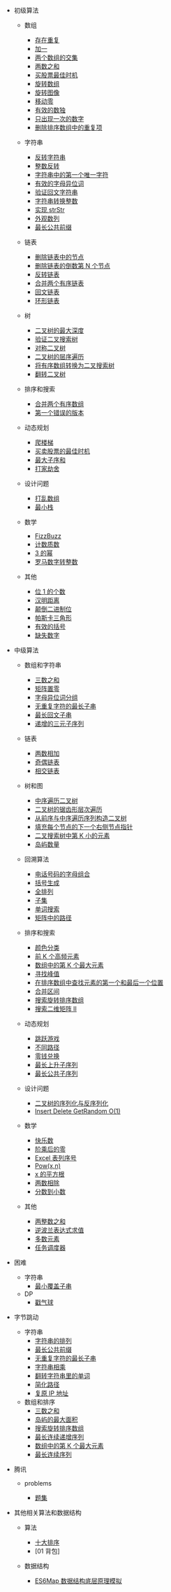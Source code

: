 - 初级算法

  - 数组

    - [存在重复](./easy/Array/存在重复.md)
    - [加一](./easy/Array/加一.md)
    - [两个数组的交集](./easy/Array/两个数组的交集.md)
    - [两数之和](./easy/Array/两数之和.md)
    - [买股票最佳时机](./easy/Array/买股票最佳时机.md)
    - [旋转数组](./easy/Array/旋转数组.md)
    - [旋转图像](./easy/Array/旋转图像.md)
    - [移动零](./easy/Array/移动零.md)
    - [有效的数独](./easy/Array/有效的数独.md)
    - [只出现一次的数字](./easy/Array/只出现一次的数字.md)
    - [删除排序数组中的重复项](./easy/Array/删除排序数组中的重复项.md)

  - 字符串

    - [反转字符串](./easy/String/反转字符串.md)
    - [整数反转](./easy/String/整数反转.md)
    - [字符串中的第一个唯一字符](./easy/String/字符串中的第一个唯一字符.md)
    - [有效的字母异位词](./easy/String/有效的字母异位词.md)
    - [验证回文字符串](./easy/String/验证回文字符串.md)
    - [字符串转换整数](./easy/String/字符串转换整数.md)
    - [实现 strStr](./easy/String/实现strStr.md)
    - [外观数列](./easy/String/外观数列.md)
    - [最长公共前缀](./easy/String/最长公共前缀.md)

  - 链表

    - [删除链表中的节点](./easy/LinkedList/删除链表中的节点.md)
    - [删除链表的倒数第 N 个节点](./easy/LinkedList/删除链表的倒数第N个节点.md)
    - [反转链表](./easy/LinkedList/反转链表.md)
    - [合并两个有序链表](./easy/LinkedList/合并两个有序链表.md)
    - [回文链表](./easy/LinkedList/回文链表.md)
    - [环形链表](./easy/LinkedList/环形链表.md)

  - 树

    - [二叉树的最大深度](./easy/Tree/二叉树的最大深度.md)
    - [验证二叉搜索树](./easy/Tree/验证二叉搜索树.md)
    - [对称二叉树](./easy/Tree/对称二叉树.md)
    - [二叉树的层序遍历](./easy/Tree/二叉树的层序遍历.md)
    - [将有序数组转换为二叉搜索树](./easy/Tree/将有序数组转换为二叉搜索树.md)
    - [翻转二叉树](./easy/Tree/翻转二叉树.md)

  - 排序和搜索

    - [合并两个有序数组](./easy/SortSearch/合并两个有序数组.md)
    - [第一个错误的版本](./easy/SortSearch/第一个错误的版本.md)

  - 动态规划

    - [爬楼梯](./easy/DP/爬楼梯.md)
    - [买卖股票的最佳时机](./easy/DP/买卖股票的最佳时机.md)
    - [最大子序和](./easy/DP/最大子序和.md)
    - [打家劫舍](./easy/DP/打家劫舍.md)

  - 设计问题

    - [打乱数组](./easy/Design/打乱数组.md)
    - [最小栈](./easy/Design/最小栈.md)

  - 数学

    - [FizzBuzz](./easy/Math/FizzBuzz.md)
    - [计数质数](./easy/Math/计数质数.md)
    - [3 的幂](./easy/Math/3的幂.md)
    - [罗马数字转整数](./easy/Math/罗马数字转整数.md)

  - 其他

    - [位 1 的个数](./easy/Other/位1的个数.md)
    - [汉明距离](./easy/Other/汉明距离.md)
    - [颠倒二进制位](./easy/Other/颠倒二进制位.md)
    - [帕斯卡三角形](./easy/Other/帕斯卡三角形.md)
    - [有效的括号](./easy/Other/有效的括号.md)
    - [缺失数字](./easy/Other/缺失数字.md)

- 中级算法

  - 数组和字符串

    - [三数之和](./normal/Array&String/三数之和.md)
    - [矩阵置零](./normal/Array&String/矩阵置零.md)
    - [字母异位词分组](./normal/Array&String/字母异位词分组.md)
    - [无重复字符的最长子串](./normal/Array&String/无重复字符的最长子串.md)
    - [最长回文子串](./normal/Array&String/最长回文子串.md)
    - [递增的三元子序列](./normal/Array&String/递增的三元子序列.md)

  - 链表

    - [两数相加](./normal/LinkedList/两数相加.md)
    - [奇偶链表](./normal/LinkedList/奇偶链表.md)
    - [相交链表](./normal/LinkedList/相交链表.md)

  - 树和图

    - [中序遍历二叉树](./normal/Tree&Graph/中序遍历二叉树.md)
    - [二叉树的锯齿形层次遍历](./normal/Tree&Graph/二叉树的锯齿形层次遍历.md)
    - [从前序与中序遍历序列构造二叉树](./normal/Tree&Graph/从前序与中序遍历序列构造二叉树.md)
    - [填充每个节点的下一个右侧节点指针](./normal/Tree&Graph/填充每个节点的下一个右侧节点指针.md)
    - [二叉搜索树中第 K 小的元素](./normal/Tree&Graph/二叉搜索树中第K小的元素.md)
    - [岛屿数量](./normal/Tree&Graph/numIslands.md)

  - 回溯算法

    - [电话号码的字母组合](./normal/backTracking/电话号码的字母组合.md)
    - [括号生成](./normal/backTracking/括号生成.md)
    - [全排列](./normal/backTracking/全排列.md)
    - [子集](./normal/backTracking/子集.md)
    - [单词搜索](./normal/backTracking/单词搜索.md)
    - [矩阵中的路径](./normal/backTracking/矩阵中的路径.md)

  - 排序和搜索

    - [颜色分类](./normal/sort&search/颜色分类.md)
    - [前 K 个高频元素](./normal/sort&search/前K个高频元素.md)
    - [数组中的第 K 个最大元素](./normal/sort&search/数组中的第K个最大元素.md)
    - [寻找峰值](./normal/sort&search/寻找峰值.md)
    - [在排序数组中查找元素的第一个和最后一个位置](./normal/sort&search/在排序数组中查找元素的第一个和最后一个位置.md)
    - [合并区间](./normal/sort&search/合并区间.md)
    - [搜索旋转排序数组](./normal/sort&search/搜索旋转排序数组.md)
    - [搜索二维矩阵 II](./normal/sort&search/搜索二维矩阵II.md)

  - 动态规划

    - [跳跃游戏](./normal/DP/跳跃游戏.md)
    - [不同路径](./normal/DP/不同路径.md)
    - [零钱兑换](./normal/DP/零钱兑换.md)
    - [最长上升子序列](./normal/DP/LIS.md)
    - [最长公共子序列](./normal/DP/LCP.md)

  - 设计问题

    - [二叉树的序列化与反序列化](./normal/design/二叉树的序列化与反序列化.md)
    - [Insert Delete GetRandom O(1)](./normal/design/InsertDeleteGetRandom.md)

  - 数学

    - [快乐数](./normal/math/快乐数.md)
    - [阶乘后的零](./normal/math/阶乘后的零.md)
    - [Excel 表列序号](./normal/math/Excel表列序号.md)
    - [Pow(x,n)](<./normal/math/Pow(x,n).md>)
    - [x 的平方根](./normal/math/x的平方根.md)
    - [两数相除](./normal/math/两数相除.md)
    - [分数到小数](./normal/math/分数到小数.md)

  - 其他
    - [两整数之和](./normal/other/两整数之和.md)
    - [逆波兰表达式求值](./normal/other/逆波兰表达式求值.md)
    - [多数元素](./normal/other/多数元素.md)
    - [任务调度器](./normal/other/任务调度器.md)

- 困难

  - 字符串
    - [最小覆盖子串](./hard/string/最小覆盖子串.md)
  - DP
    - [戳气球](./hard/DP/戳气球.md)

- 字节跳动

  - 字符串
    - [字符串的排列](./byteDance/string/字符串的排列.md)
    - [最长公共前缀](./easy/String/最长公共前缀.md)
    - [无重复字符的最长子串](./normal/Array&String/无重复字符的最长子串.md)
    - [字符串相乘](./byteDance/string/字符串相乘.md)
    - [翻转字符串里的单词](./byteDance/string/翻转字符串里的单词.md)
    - [简化路径](./byteDance/string/简化路径.md)
    - [复原 IP 地址](./byteDance/string/复原IP地址.md)
  - 数组和排序
    - [三数之和](./normal/Array&String/三数之和.md)
    - [岛屿的最大面积](./byteDance/array&sort/岛屿的最大面积.md)
    - [搜索旋转排序数组](./byteDance/array&sort/搜索旋转排序数组.md)
    - [最长连续递增序列](./byteDance/array&sort/最长连续递增序列.md)
    - [数组中的第 K 个最大元素](./byteDance/array&sort/数组中的第K个最大元素.md)
    - [最长连续序列](./byteDance/array&sort/最长连续序列.md)

- 腾讯

  - problems

    - [题集](./tecent/problems/题集.md)

- 其他相关算法和数据结构

  - 算法

    - [十大排序](./basicalgo/sort/sort.md)
    - [01 背包]

  - 数据结构
    - [ES6Map 数据结构底层原理模拟](./basicalgo/datastruct/map.md)
